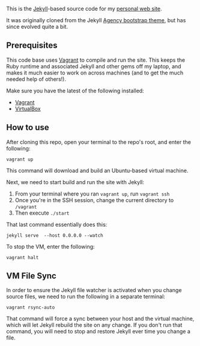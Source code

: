 This is the [Jekyll](http://jekyllrb.com/)-based source code for my [personal web site](http://www.jamiekurtz.com).

It was originally cloned from the Jekyll [Agency bootstrap theme](http://startbootstrap.com/templates/agency/), but has since evolved quite a bit.


Prerequisites
-------------

This code base uses [Vagrant](https://www.vagrantup.com/) to compile and run the site. This keeps the Ruby runtime and associated Jekyll and other gems off
my laptop, and makes it much easier to work on across machines (and to get the much needed help of others!).

Make sure you have the latest of the following installed:
- [Vagrant](https://www.vagrantup.com/)
- [VirtualBox](https://www.virtualbox.org/wiki/Downloads)


How to use
----------

After cloning this repo, open your terminal to the repo's root, and enter the following:

    vagrant up

This command will download and build an Ubuntu-based virtual machine.

Next, we need to start build and run the site with Jekyll:

1. From your terminal where you ran `vagrant up`, run `vagrant ssh`
1. Once you're in the SSH session, change the current directory to `/vagrant`
1. Then execute `./start`

That last command essentially does this:

    jekyll serve  --host 0.0.0.0 --watch

To stop the VM, enter the following:

    vagrant halt


VM File Sync
------------

In order to ensure the Jekyll file watcher is activated when you change source files, we need to run the following in a
separate terminal:

    vagrant rsync-auto

That command will force a sync between your host and the virtual machine, which will let Jekyll rebuild the site on any
change. If you don't run that command, you will need to stop and restore Jekyll ever time you change a file.

